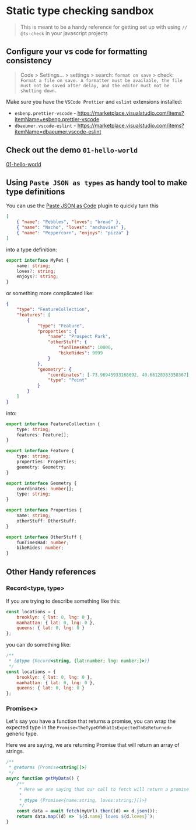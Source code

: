 # Static type checking sandbox

> This is meant to be a handy reference for getting set up with using `// @ts-check` in your javascript projects

## Configure your vs code for formatting consistency

> Code > Settings... > settings > search: `format on save` > check: `Format a file on save. A formatter must be available, the file must not be saved after delay, and the editor must not be shutting down.`

Make sure you have the `VSCode Prettier` and `eslint` extensions installed:

- `esbenp.prettier-vscode` - https://marketplace.visualstudio.com/items?itemName=esbenp.prettier-vscode
- `dbaeumer.vscode-eslint` - https://marketplace.visualstudio.com/items?itemName=dbaeumer.vscode-eslint

## Check out the demo `01-hello-world`

[01-hello-world](/01-hello-world/)

## Using `Paste JSON as types` as handy tool to make type definitions

You can use the [Paste JSON as Code](https://marketplace.visualstudio.com/items?itemName=quicktype.quicktype) plugin to quickly turn this

```json
[
	{ "name": "Pebbles", "loves": "bread" },
	{ "name": "Nacho", "loves": "anchovies" },
	{ "name": "Peppercorn", "enjoys": "pizza" }
]
```

into a type definition:

```ts
export interface MyPet {
	name: string;
	loves?: string;
	enjoys?: string;
}
```

or something more complicated like:

```json
{
	"type": "FeatureCollection",
	"features": [
		{
			"type": "Feature",
			"properties": {
				"name": "Prospect Park",
				"otherStuff": {
					"funTimesHad": 10000,
					"bikeRides": 9999
				}
			},
			"geometry": {
				"coordinates": [-73.96945933168692, 40.66128383358367],
				"type": "Point"
			}
		}
	]
}
```

into:

```ts
export interface FeatureCollection {
	type: string;
	features: Feature[];
}

export interface Feature {
	type: string;
	properties: Properties;
	geometry: Geometry;
}

export interface Geometry {
	coordinates: number[];
	type: string;
}

export interface Properties {
	name: string;
	otherStuff: OtherStuff;
}

export interface OtherStuff {
	funTimesHad: number;
	bikeRides: number;
}
```

## Other Handy references

### Record<type, type>

If you are trying to describe something like this:

```js
const locations = {
	brooklyn: { lat: 0, lng: 0 },
	manhattan: { lat: 0, lng: 0 },
	queens: { lat: 0, lng: 0 }
};
```

you can do something like:

```js
/**
 * {@type {Record<string, {lat:number; lng: number;}>}}
 */
const locations = {
	brooklyn: { lat: 0, lng: 0 },
	manhattan: { lat: 0, lng: 0 },
	queens: { lat: 0, lng: 0 }
};
```

### Promise<>

Let's say you have a function that returns a promise, you can wrap the expected type in the `Promise<TheTypeOfWhatIsExpectedToBeReturned>` generic type.

Here we are saying, we are returning Promise that will return an array of strings.

```js
/**
 * @returns {Promise<string[]>}
 */
async function getMyData() {
	/**
	 * Here we are saying that our call to fetch will return a promise of an array of objects with {name, loves} as properties
	 *
	 * @type {Promise<{name:string, loves:string;}[]>}
	 */
	const data = await fetch(myUrl).then((d) => d.json());
	return data.map((d) => `${d.name} loves ${d.loves}`);
}
```
